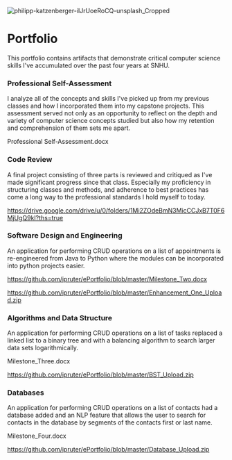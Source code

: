 ![philipp-katzenberger-iIJrUoeRoCQ-unsplash_Cropped](https://user-images.githubusercontent.com/25227200/129463202-20b734f6-6d30-481c-8e6d-54d18722ced7.jpg)
# Portfolio
This portfolio contains artifacts that demonstrate critical computer science skills I've accumulated over the past four years at SNHU.
### Professional Self-Assessment
I analyze all of the concepts and skills I've picked up from my previous classes and how I incorporated them into my capstone projects. This assessment served not only as an opportunity to reflect on the depth and variety of computer science concepts studied but also how my retention and comprehension of them sets me apart.

Professional Self-Assessment.docx
### Code Review
A final project consisting of three parts is reviewed and critiqued as I've made significant progress since that class. Especially my proficiency in structuring classes and methods, and adherence to best practices has come a long way to the professional standards I hold myself to today.

https://drive.google.com/drive/u/0/folders/1Mi2ZOdeBmN3MicCCJxB7T0F6MjUgQ9kI?ths=true
### Software Design and Engineering
An application for performing CRUD operations on a list of appointments is re-engineered from Java to Python where the modules can be incorporated into python projects easier.

https://github.com/ipruter/ePortfolio/blob/master/Milestone_Two.docx

https://github.com/ipruter/ePortfolio/blob/master/Enhancement_One_Upload.zip
### Algorithms and Data Structure
An application for performing CRUD operations on a list of tasks replaced a linked list to a binary tree and with a balancing algorithm to search larger data sets logarithmically.

Milestone_Three.docx

https://github.com/ipruter/ePortfolio/blob/master/BST_Upload.zip
### Databases
An application for performing CRUD operations on a list of contacts had a database added and an NLP feature that allows the user to search for contacts in the database by segments of the contacts first or last name.

Milestone_Four.docx

https://github.com/ipruter/ePortfolio/blob/master/Database_Upload.zip
